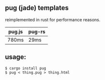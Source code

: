 pug (jade) templates
---------------------

reimplemented in rust for performance reasons.

| pug.js | pug-rs |
|--------|--------|
| 780ms  | 29ms   |


usage:
-------

```
$ cargo install pug
$ pug < thing.pug > thing.html
```
